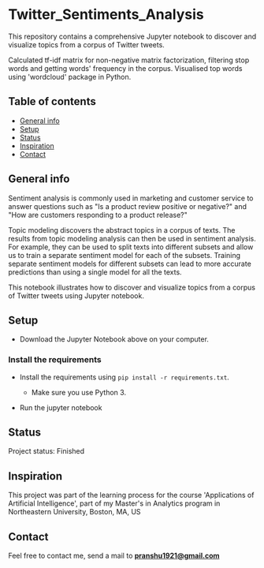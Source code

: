 # Twitter_Sentiments_Analysis
This repository contains a comprehensive Jupyter notebook to discover and visualize topics from a corpus of Twitter tweets.

Calculated tf-idf matrix for non-negative matrix factorization, filtering stop words and getting words' frequency in the corpus.
Visualised top words using 'wordcloud' package in Python.

## Table of contents
* [General info](#general-info)
* [Setup](#setup)
* [Status](#status)
* [Inspiration](#inspiration)
* [Contact](#contact)

## General info
Sentiment analysis is commonly used in marketing and customer service to answer questions such as "Is a product review positive or negative?" and "How are customers responding to a product release?"

Topic modeling discovers the abstract topics in a corpus of texts. The results from topic modeling analysis can then be used in sentiment analysis. For example, they can be used to split texts into different subsets and allow us to train a separate sentiment model for each of the subsets. Training separate sentiment models for different subsets can lead to more accurate predictions than using a single model for all the texts.

This notebook illustrates how to discover and visualize topics from a corpus of Twitter tweets using Jupyter notebook.

## Setup

* Download the Jupyter Notebook above on your computer.

### Install the requirements
 
* Install the requirements using `pip install -r requirements.txt`.
    * Make sure you use Python 3.
    
* Run the jupyter notebook

## Status
Project status: Finished

## Inspiration
This project was part of the learning process for the course 'Applications of Artificial Intelligence', part of my Master's in Analytics program in Northeastern University, Boston, MA, US

## Contact
Feel free to contact me, send a mail to **pranshu1921@gmail.com**

